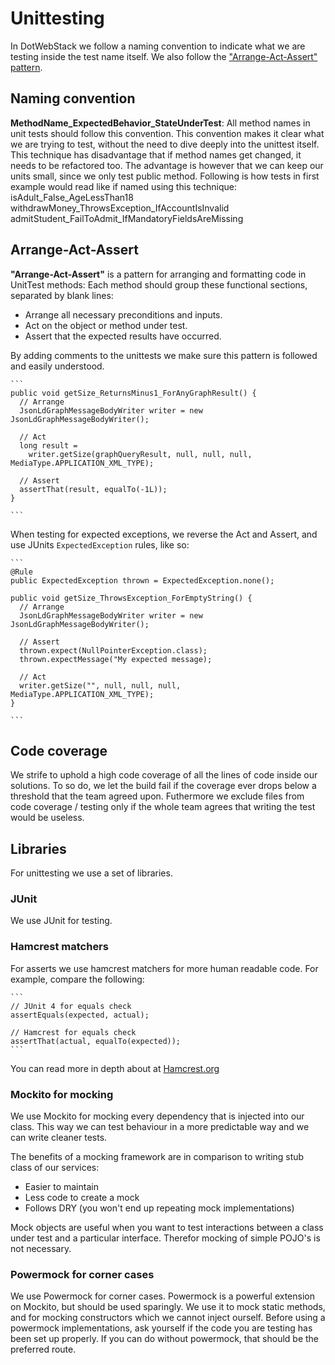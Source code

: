 # Unittesting

In DotWebStack we follow a naming convention to indicate what we are testing inside the test name itself. We also follow the ["Arrange-Act-Assert" pattern](http://wiki.c2.com/?ArrangeActAssert).

## Naming convention

**MethodName_ExpectedBehavior_StateUnderTest**: All method names in unit tests should follow this convention. This convention makes it clear what we are trying to test, without the need to dive deeply into the unittest itself. This technique has disadvantage that if method names get changed, it needs to be refactored too. The advantage is however that we can keep our units small, since we only test public method. Following is how tests in first example would read like if named using this technique:
isAdult_False_AgeLessThan18
withdrawMoney_ThrowsException_IfAccountIsInvalid
admitStudent_FailToAdmit_IfMandatoryFieldsAreMissing

## Arrange-Act-Assert

**"Arrange-Act-Assert"** is a pattern for arranging and formatting code in UnitTest methods:
Each method should group these functional sections, separated by blank lines:
- Arrange all necessary preconditions and inputs.
- Act on the object or method under test.
- Assert that the expected results have occurred.

By adding comments to the unittests we make sure this pattern is followed and easily understood.

	```
    public void getSize_ReturnsMinus1_ForAnyGraphResult() {
	  // Arrange
	  JsonLdGraphMessageBodyWriter writer = new JsonLdGraphMessageBodyWriter();

	  // Act
	  long result =
		writer.getSize(graphQueryResult, null, null, null, MediaType.APPLICATION_XML_TYPE);

	  // Assert
	  assertThat(result, equalTo(-1L));		
	}
	
    ```
	
When testing for expected exceptions, we reverse the Act and Assert, and use JUnits `ExpectedException` rules, like so:

	```
    @Rule
	public ExpectedException thrown = ExpectedException.none();
	  
    public void getSize_ThrowsException_ForEmptyString() {
	  // Arrange
	  JsonLdGraphMessageBodyWriter writer = new JsonLdGraphMessageBodyWriter();

	  // Assert
	  thrown.expect(NullPointerException.class);
	  thrown.expectMessage("My expected message);

	  // Act
	  writer.getSize("", null, null, null, MediaType.APPLICATION_XML_TYPE);
	}
	
    ```

## Code coverage

We strife to uphold a high code coverage of all the lines of code inside our solutions. To so do, we let the build fail if the coverage ever drops below a threshold that the team agreed upon. Futhermore we exclude files from code coverage / testing only if the whole team agrees that writing the test would be useless.

## Libraries

For unittesting we use a set of libraries.

### JUnit

We use JUnit for testing.

### Hamcrest matchers

For asserts we use hamcrest matchers for more human readable code. For example, compare the following:

	```
	// JUnit 4 for equals check
	assertEquals(expected, actual);
	
	// Hamcrest for equals check
	assertThat(actual, equalTo(expected));
	```
	
You can read more in depth about at [Hamcrest.org](https://code.google.com/archive/p/hamcrest/wikis/Tutorial.wiki)

### Mockito for mocking

We use Mockito for mocking every dependency that is injected into our class. This way we can test behaviour in a more predictable way and we can write cleaner tests.

The benefits of a mocking framework are in comparison to writing stub class of our services:

- Easier to maintain
- Less code to create a mock
- Follows DRY (you won't end up repeating mock implementations)

Mock objects are useful when you want to test interactions between a class under test and a particular interface. Therefor mocking of simple POJO's is not necessary.

### Powermock for corner cases

We use Powermock for corner cases. Powermock is a powerful extension on Mockito, but should be used sparingly. We use it to mock static methods, and for mocking constructors which we cannot inject ourself. Before using a powermock implementations, ask yourself if the code you are testing has been set up properly. If you can do without powermock, that should be the preferred route.